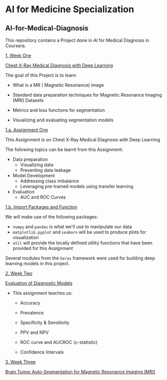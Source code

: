 # AI for Medicine Specialization

## AI-for-Medical-Diagnosis

This repository contains a Project done in AI for Medical Diagnosis in Coursera.

[1. Week One](#1)

 [ Chest X-Ray Medical Diagnosis with Deep Learning](#A)


The goal of this Project is to learn:

* What is a MR ( Magnetic Resonance)  image

* Standard data preparation techniques for Magnetic Resonance Imaging (MRI) Datasets

* Metrics and loss functions for segmentation

* Visualizing and evaluating segmentation models

[1.a. Assignment One](#1a)

This Assignment is on Chest X-Ray Medical Diagnosis with Deep Learning 

 The following topics can be learnt from this Assignment: 

- Data preparation
  - Visualizing data
  - Preventing data leakage
- Model Development
  - Addressing class imbalance
  - Leveraging pre-trained models using transfer learning
- Evaluation
  - AUC and ROC Curves
  
  
 [1.b. Import Packages and Function](#1b)
 
 We will make use of the following packages:
 
- `numpy` and `pandas` is what we'll use to manipulate our data
- `matplotlib.pyplot` and `seaborn` will be used to produce plots for visualization
- `util` will provide the locally defined utility functions that have been provided for this Assignment

Several modules from the `keras` framework were used  for building deep learning models in this project.
 
[2. Week Two](#2)


 [Evaluation of Diagnostic Models](#B)
 
 * This assignment teaches us:
 
   * Accuracy
   
   * Prevalence
   
   * Specificity & Sensitivity
   
   * PPV and NPV
   
   * ROC curve and AUCROC (c-statistic)
   
   * Confidence Intervals

[3. Week Three](#3)

  [Brain Tumor Auto-Segmentation for Magnetic Resonance Imaging (MRI)](#C)

 
